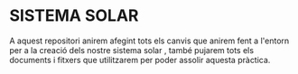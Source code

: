 # SISTEMA SOLAR  
A aquest repositori anirem afegint tots els canvis que anirem fent a l'entorn per a la creació dels nostre sistema solar , també pujarem tots els documents i fitxers que utilitzarem per poder assolir aquesta pràctica.
